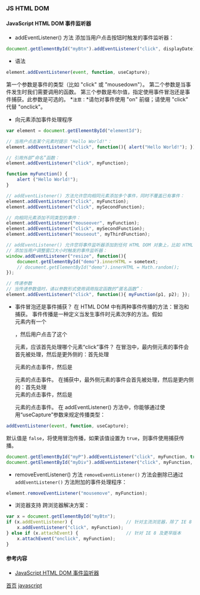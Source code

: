 ### JS HTML DOM

#### JavaScript HTML DOM 事件监听器
* addEventListener() 方法
添加当用户点击按钮时触发的事件监听器：
```javascript
document.getElementById("myBtn").addEventListener("click", displayDate);
```
* 语法
```javascript
element.addEventListener(event, function, useCapture);
```
第一个参数是事件的类型（比如 "click" 或 "mousedown"）。
第二个参数是当事件发生时我们需要调用的函数。
第三个参数是布尔值，指定使用事件冒泡还是事件捕获。此参数是可选的。
*`注意：`*请勿对事件使用 "on" 前缀；请使用 "click" 代替 "onclick"。
* 向元素添加事件处理程序
```javascript
var element = document.getElementById("elementId");

// 当用户点击某个元素时提示 "Hello World!"：
element.addEventListener("click", function(){ alert("Hello World!"); });

// 引用外部“命名”函数：
element.addEventListener("click", myFunction);

function myFunction() {
    alert ("Hello World!");
}

// addEventListener() 方法允许您向相同元素添加多个事件，同时不覆盖已有事件：
element.addEventListener("click", myFunction);
element.addEventListener("click", mySecondFunction);

// 向相同元素添加不同类型的事件：
element.addEventListener("mouseover", myFunction);
element.addEventListener("click", mySecondFunction);
element.addEventListener("mouseout", myThirdFunction);

// addEventListener() 允许您将事件监听器添加到任何 HTML DOM 对象上，比如 HTML 元素、HTML 对象、window 对象或其他支持事件的对象，比如 xmlHttpRequest 对象。
// 添加当用户调整窗口大小时触发的事件监听器：
window.addEventListener("resize", function(){
    document.getElementById("demo").innerHTML = sometext;
    // document.getElementById("demo").innerHTML = Math.random();
});

// 传递参数
// 当传递参数值时，请以参数形式使用调用指定函数的“匿名函数”：
element.addEventListener("click", function(){ myFunction(p1, p2); });
```
* 事件冒泡还是事件捕获？
在 HTML DOM 中有两种事件传播的方法：冒泡和捕获。
事件传播是一种定义当发生事件时元素次序的方法。假如 <div> 元素内有一个 <p>，然后用户点击了这个 <p> 元素，应该首先处理哪个元素“click”事件？
在冒泡中，最内侧元素的事件会首先被处理，然后是更外侧的：首先处理 <p> 元素的点击事件，然后是 <div> 元素的点击事件。
在捕获中，最外侧元素的事件会首先被处理，然后是更内侧的：首先处理 <div> 元素的点击事件，然后是 <p> 元素的点击事件。
在 addEventListener() 方法中，你能够通过使用“useCapture”参数来规定传播类型：
```javascript
addEventListener(event, function, useCapture);
```
默认值是 `false`，将使用冒泡传播，如果该值设置为 `true`，则事件使用捕获传播。
```javascript
document.getElementById("myP").addEventListener("click", myFunction, true);
document.getElementById("myDiv").addEventListener("click", myFunction, true);
```
* removeEventListener() 方法
`removeEventListener()` 方法会删除已通过 `addEventListener()` 方法附加的事件处理程序：
```javascript
element.removeEventListener("mousemove", myFunction);
```
* 浏览器支持
跨浏览器解决方案：
```javascript
var x = document.getElementById("myBtn");
if (x.addEventListener) {                    // 针对主流浏览器，除了 IE 8 及更正版本
    x.addEventListener("click", myFunction);
} else if (x.attachEvent) {                  // 针对 IE 8 及更早版本
    x.attachEvent("onclick", myFunction);
} 
```


#### 参考内容
* [JavaScript HTML DOM 事件监听器](https://www.w3school.com.cn/js/js_htmldom_eventlistener.asp)


[首页](../../README.md) [javascript](javascript.md)
